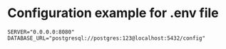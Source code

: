 # Configuration example for .env file

```
SERVER="0.0.0.0:8080"
DATABASE_URL="postgresql://postgres:123@localhost:5432/config"
```